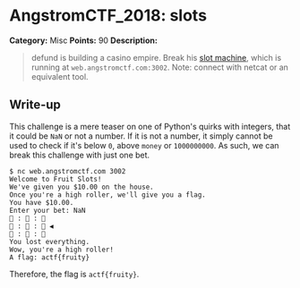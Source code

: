# AngstromCTF_2018: slots

**Category:** Misc
**Points:** 90
**Description:**

>defund is building a casino empire. Break his [slot machine](slots.py), which is running at `web.angstromctf.com:3002`. Note: connect with netcat or an equivalent tool.

## Write-up
This challenge is a mere teaser on one of Python's quirks with integers, that it could be `NaN` or not a number. If it is not a number, it simply cannot be used to check if it's below `0`, above `money` or `1000000000`. As such, we can break this challenge with just one bet.

    $ nc web.angstromctf.com 3002
    Welcome to Fruit Slots!
    We've given you $10.00 on the house.
    Once you're a high roller, we'll give you a flag.
    You have $10.00.
    Enter your bet: NaN
    🍐 : 🍈 : 🍈
    🍉 : 🍇 : 🍒 ◀
    🍒 : 🍌 : 🍒
    You lost everything.
    Wow, you're a high roller!
    A flag: actf{fruity}

Therefore, the flag is `actf{fruity}`.
